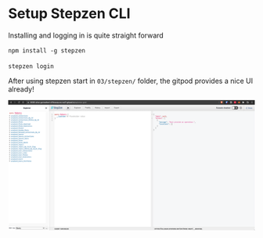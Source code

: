 # Setup Stepzen CLI

Installing and logging in is quite straight forward

    npm install -g stepzen

    stepzen login


After using stepzen start in `03/stepzen/` folder, the gitpod provides a nice UI already!

![](stepzen.png)